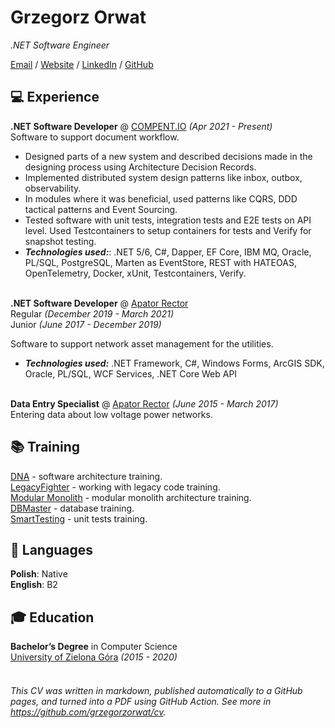 # Grzegorz Orwat
_.NET Software Engineer_

[Email](mailto:grzegorzorwat@protonmail.com) / [Website](https://grzegorzorwat.github.io/) / [LinkedIn](https://www.linkedin.com/in/grzegorzorwat/) / [GitHub](https://github.com/grzegorzorwat/)

## 💻 Experience

**.NET Software Developer** @ [COMPENT.IO](http://compent.io/) _(Apr 2021 - Present)_ <br>
Software to support document workflow.
  - Designed parts of a new system and described decisions made in the designing process using Architecture Decision Records.
  - Implemented distributed system design patterns like inbox, outbox, observability.
  - In modules where it was beneficial, used patterns like CQRS, DDD tactical patterns and Event Sourcing.
  - Tested software with unit tests, integration tests and E2E tests on API level. Used Testcontainers to setup containers for tests and Verify for snapshot testing.
  - **_Technologies used:_**: .NET 5/6, C#, Dapper, EF Core, IBM MQ, Oracle, PL/SQL, PostgreSQL, Marten as EventStore, REST with HATEOAS, OpenTelemetry, Docker, xUnit, Testcontainers, Verify.
<br><br>

**.NET Software Developer** @ [Apator Rector](https://www.apator.com.pl/en/apator-group/apator-group-companies/apator-rector-sp-z-o-o) <br>
Regular _(December 2019 - March 2021)_ <br> 
Junior _(June 2017 - December 2019)_ <br>

Software to support network asset management for the utilities.<br>
  - **_Technologies used:_** .NET Framework, C#, Windows Forms, ArcGIS SDK, Oracle,
PL/SQL, WCF Services, .NET Core Web API
<br><br>

**Data Entry Specialist** @ [Apator Rector](https://www.apator.com.pl/en/apator-group/apator-group-companies/apator-rector-sp-z-o-o) _(June 2015 - March 2017)_ <br>
Entering data about low voltage power networks.

## 📚 Training

[DNA](https://droganowoczesnegoarchitekta.pl/company) - software architecture training.<br>
[LegacyFighter](https://legacyfighter.pl/company) - working with legacy code training.<br>
[Modular Monolith](https://devmentors.io/courses/modular-monolith) - modular monolith architecture training.<br> 
[DBMaster](https://dbmaster.pl/company) - database training.<br>
[SmartTesting](https://smarttesting.pl/company) - unit tests training.<br>

## 💬 Languages

**Polish**: Native <br>
**English**: B2

## 🎓 Education

**Bachelor’s Degree** in Computer Science<br>
[University of Zielona Góra](https://www.uz.zgora.pl/index.php?en) _(2015 - 2020)_
<br><br>

###### This CV was written in markdown, published automatically to a GitHub pages, and turned into a PDF using GitHub Action. See more in https://github.com/grzegorzorwat/cv.